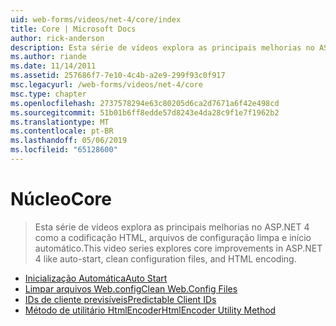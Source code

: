 ```yaml
---
uid: web-forms/videos/net-4/core/index
title: Core | Microsoft Docs
author: rick-anderson
description: Esta série de vídeos explora as principais melhorias no ASP.NET 4 como a codificação HTML, arquivos de configuração limpa e início automático.
ms.author: riande
ms.date: 11/14/2011
ms.assetid: 257686f7-7e10-4c4b-a2e9-299f93c0f917
msc.legacyurl: /web-forms/videos/net-4/core
msc.type: chapter
ms.openlocfilehash: 2737578294e63c80205d6ca2d7671a6f42e498cd
ms.sourcegitcommit: 51b01b6ff8edde57d8243e4da28c9f1e7f1962b2
ms.translationtype: MT
ms.contentlocale: pt-BR
ms.lasthandoff: 05/06/2019
ms.locfileid: "65128600"
---
```

# <a name="core"></a><span data-ttu-id="2f872-103">Núcleo</span><span class="sxs-lookup"><span data-stu-id="2f872-103">Core</span></span>

> <span data-ttu-id="2f872-104">Esta série de vídeos explora as principais melhorias no ASP.NET 4 como a codificação HTML, arquivos de configuração limpa e início automático.</span><span class="sxs-lookup"><span data-stu-id="2f872-104">This video series explores core improvements in ASP.NET 4 like auto-start, clean configuration files, and HTML encoding.</span></span>

- [<span data-ttu-id="2f872-105">Inicialização Automática</span><span class="sxs-lookup"><span data-stu-id="2f872-105">Auto Start</span></span>](aspnet-4-quick-hit-auto-start.md)
- [<span data-ttu-id="2f872-106">Limpar arquivos Web.config</span><span class="sxs-lookup"><span data-stu-id="2f872-106">Clean Web.Config Files</span></span>](aspnet-4-quick-hit-clean-webconfig-files.md)
- [<span data-ttu-id="2f872-107">IDs de cliente previsíveis</span><span class="sxs-lookup"><span data-stu-id="2f872-107">Predictable Client IDs</span></span>](aspnet-4-quick-hit-predictable-client-ids.md)
- [<span data-ttu-id="2f872-108">Método de utilitário HtmlEncoder</span><span class="sxs-lookup"><span data-stu-id="2f872-108">HtmlEncoder Utility Method</span></span>](aspnet-4-quick-hit-the-htmlencoder-utility-method.md)
